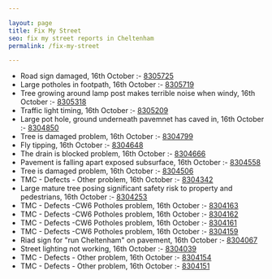 ```yaml
---

layout: page
title: Fix My Street
seo: fix my street reports in Cheltenham
permalink: /fix-my-street

---
```


<!-- fix_marker starts -->

- Road sign damaged, 16th October :- [8305725](https://www.fixmystreet.com/report/8305725)
- Large potholes in footpath, 16th October :- [8305719](https://www.fixmystreet.com/report/8305719)
- Tree growing around lamp post makes terrible noise when windy, 16th October :- [8305318](https://www.fixmystreet.com/report/8305318)
- Traffic light timing, 16th October :- [8305209](https://www.fixmystreet.com/report/8305209)
- Large pot hole, ground underneath pavemnet has caved in, 16th October :- [8304850](https://www.fixmystreet.com/report/8304850)
- Tree is damaged problem, 16th October :- [8304799](https://www.fixmystreet.com/report/8304799)
- Fly tipping, 16th October :- [8304648](https://www.fixmystreet.com/report/8304648)
- The drain is blocked problem, 16th October :- [8304666](https://www.fixmystreet.com/report/8304666)
- Pavement is falling apart exposed subsurface, 16th October :- [8304558](https://www.fixmystreet.com/report/8304558)
- Tree is damaged problem, 16th October :- [8304506](https://www.fixmystreet.com/report/8304506)
- TMC - Defects - Other problem, 16th October :- [8304342](https://www.fixmystreet.com/report/8304342)
- Large mature tree posing significant safety risk to property and pedestrians, 16th October :- [8304253](https://www.fixmystreet.com/report/8304253)
- TMC - Defects -CW6 Potholes  problem, 16th October :- [8304163](https://www.fixmystreet.com/report/8304163)
- TMC - Defects -CW6 Potholes  problem, 16th October :- [8304162](https://www.fixmystreet.com/report/8304162)
- TMC - Defects -CW6 Potholes  problem, 16th October :- [8304161](https://www.fixmystreet.com/report/8304161)
- TMC - Defects -CW6 Potholes  problem, 16th October :- [8304159](https://www.fixmystreet.com/report/8304159)
- Riad sign for "run Cheltenham" on pavement, 16th October :- [8304067](https://www.fixmystreet.com/report/8304067)
- Street lighting not working, 16th October :- [8304039](https://www.fixmystreet.com/report/8304039)
- TMC - Defects - Other problem, 16th October :- [8304154](https://www.fixmystreet.com/report/8304154)
- TMC - Defects - Other problem, 16th October :- [8304151](https://www.fixmystreet.com/report/8304151)

<!-- fix_marker ends -->